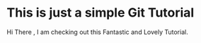 # This is just a simple Git Tutorial
Hi There , I am checking out this Fantastic and Lovely Tutorial.
